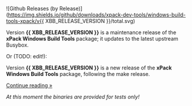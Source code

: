 ![Github Releases (by Release)](https://img.shields.io/github/downloads/xpack-dev-tools/windows-build-tools-xpack/v{{ XBB_RELEASE_VERSION }}/total.svg)

Version **{{ XBB_RELEASE_VERSION }}** is a maintenance release of the **xPack Windows Build Tools** package; it updates to the latest upstream Busybox.

Or (TODO: edit!):

Version **{{ XBB_RELEASE_VERSION }}** is a new release of the **xPack Windows Build Tools** package, following the make release.

[Continue reading »](will-be-updated-shortly)

_At this moment the binaries are provided for tests only!_
